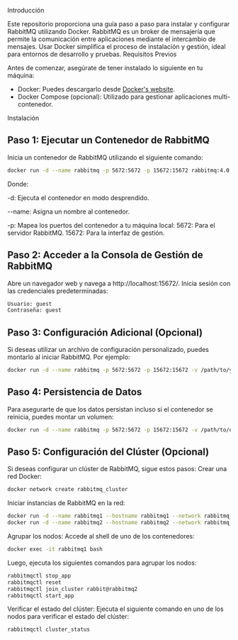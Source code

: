 Introducción

Este repositorio proporciona una guía paso a paso para instalar y configurar RabbitMQ utilizando Docker. RabbitMQ es un broker de mensajería que permite la comunicación entre aplicaciones mediante el intercambio de mensajes. Usar Docker simplifica el proceso de instalación y gestión, ideal para entornos de desarrollo y pruebas.
Requisitos Previos

Antes de comenzar, asegúrate de tener instalado lo siguiente en tu máquina:

- Docker: Puedes descargarlo desde [Docker's website](https://www.docker.com/get-started/).
- Docker Compose (opcional): Utilizado para gestionar aplicaciones multi-contenedor.

Instalación

## Paso 1: Ejecutar un Contenedor de RabbitMQ
Inicia un contenedor de RabbitMQ utilizando el siguiente comando:
```bash
docker run -d --name rabbitmq -p 5672:5672 -p 15672:15672 rabbitmq:4.0.2-management-alpine
```
Donde:

-d: Ejecuta el contenedor en modo desprendido.

--name: Asigna un nombre al contenedor.

-p: Mapea los puertos del contenedor a tu máquina local:
    5672: Para el servidor RabbitMQ.
    15672: Para la interfaz de gestión.

## Paso 2: Acceder a la Consola de Gestión de RabbitMQ
Abre un navegador web y navega a http://localhost:15672/. Inicia sesión con las credenciales predeterminadas:
```bash
Usuario: guest
Contraseña: guest
```

## Paso 3: Configuración Adicional (Opcional)
Si deseas utilizar un archivo de configuración personalizado, puedes montarlo al iniciar RabbitMQ. Por ejemplo:
```bash
docker run -d --name rabbitmq -p 5672:5672 -p 15672:15672 -v /path/to/your/rabbitmq.conf:/etc/rabbitmq/rabbitmq.conf rabbitmq:4.0.2-management-alpine
```

## Paso 4: Persistencia de Datos
Para asegurarte de que los datos persistan incluso si el contenedor se reinicia, puedes montar un volumen:
```bash
docker run -d --name rabbitmq -p 5672:5672 -p 15672:15672 -v /path/to/data:/var/lib/rabbitmq rabbitmq:4.0.2-management-alpine
```

## Paso 5: Configuración del Clúster (Opcional)
Si deseas configurar un clúster de RabbitMQ, sigue estos pasos:
Crear una red Docker:
```bash
docker network create rabbitmq_cluster
```

Iniciar instancias de RabbitMQ en la red:
```bash
docker run -d --name rabbitmq1 --hostname rabbitmq1 --network rabbitmq_cluster rabbitmq:4.0.2-management-alpine
docker run -d --name rabbitmq2 --hostname rabbitmq2 --network rabbitmq_cluster rabbitmq:4.0.2-management-alpine
```

Agrupar los nodos:
Accede al shell de uno de los contenedores:
```bash
docker exec -it rabbitmq1 bash
```

Luego, ejecuta los siguientes comandos para agrupar los nodos:
```bash
rabbitmqctl stop_app
rabbitmqctl reset
rabbitmqctl join_cluster rabbit@rabbitmq2
rabbitmqctl start_app
```

Verificar el estado del clúster:
Ejecuta el siguiente comando en uno de los nodos para verificar el estado del clúster:
```bash
rabbitmqctl cluster_status
```